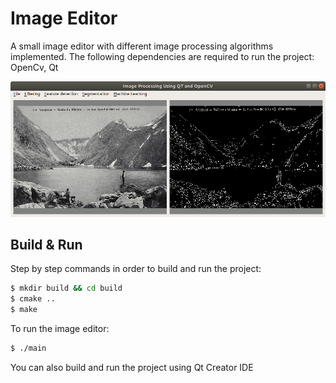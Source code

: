 # Image Editor

A small image editor with different image processing algorithms implemented. The following dependencies are required to run the project: OpenCv, Qt

![Image Editor Screenshot](screenshot.png)

## Build & Run

Step by step commands in order to build and run the project:
```sh
$ mkdir build && cd build
$ cmake ..
$ make
```

To run the image editor:
```sh
$ ./main
```

You can also build and run the project using Qt Creator IDE
